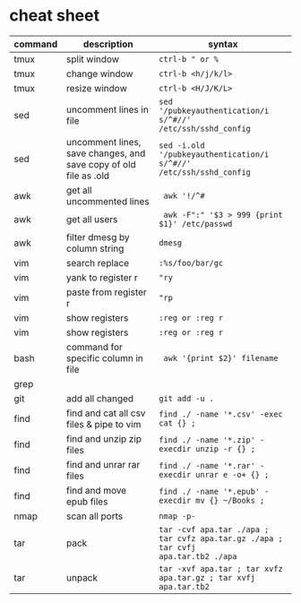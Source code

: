 # cheat sheet #


| command   | description               | syntax                                                        |
|---        |---                        |---                                                            |
| tmux      | split window              | <code>ctrl-b " or %</code>                                    |
| tmux      | change window             | <code>ctrl-b <h/j/k/l></code>                                    |
| tmux      | resize window             | <code>ctrl-b <H/J/K/L></code>                                    |
| sed       | uncomment lines in file   | <code>sed '/pubkeyauthentication/i s/^#//' /etc/ssh/sshd_config</code> |
| sed       | uncomment lines, save changes, and save copy of old file as .old |<code>sed -i.old '/pubkeyauthentication/i s/^#//' /etc/ssh/sshd_config</code>|
| awk       | get all uncommented lines |<code> awk '!/^#|^$/ {print}' /etc/ssh/sshd_conf</code>|
| awk       | get all users             |<code> awk -F":" '$3 > 999 {print $1}' /etc/passwd </code>|
| awk       | filter dmesg by column string | <code>dmesg | awk 'tolower($2) ~ /bluetooth/ {print $1 " " $2}' </code> |
| vim       | search replace            | <code>:%s/foo/bar/gc</code> |
| vim       | yank to register r        | <code>"ry</code> |
| vim       | paste from register r     | <code>"rp</code> |
| vim       | show registers            | <code>:reg or :reg r</code> |
| vim       | show registers            | <code>:reg or :reg r</code> |
| bash      | command for specific column in file | <code> awk '{print $2}' filename | while read line; do du -h $line ;done</code>|
| grep      |                           | <code></code>|
| git       | add all changed           | <code>git add -u .</code> |
| find      | find and cat all csv files & pipe to vim | <code>find ./ -name '*.csv' -exec cat {} \; | vim -</code> |
| find      | find and unzip zip files  | <code>find ./ -name '*.zip' -execdir unzip -r {} \;</code> |
| find      | find and unrar rar files  | <code>find ./ -name '*.rar' -execdir unrar e -o+ {} \;</code> |
| find      | find and move epub files  | <code>find ./ -name '*.epub' -execdir mv {} ~/Books \;</code> |
| nmap      | scan all ports            | <code>nmap -p- </code>|
| tar       | pack                      | <code>tar -cvf apa.tar ./apa ; tar cvfz apa.tar.gz ./apa ; tar cvfj apa.tar.tb2 ./apa</code> |
| tar       | unpack                    | <code>tar -xvf apa.tar ; tar xvfz apa.tar.gz ; tar xvfj apa.tar.tb2</code> |
